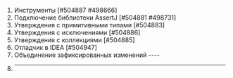 1. Инструменты [#504887 #498666]
2. Подключение библиотеки AssertJ   [#504881 #498731]
3. Утверждения с примитивными типами   [#504883]
4. Утверждения с исключениями   [#504886]
5. Утверждения с коллекциями   [#504885]
6. Отладчик в IDEA   [#504947]
7. Объединение зафиксированных изменений ----
8. -------